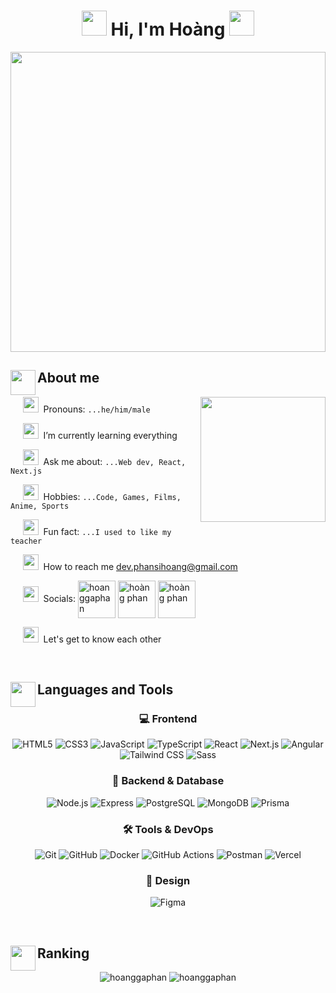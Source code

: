 <h1 align="center">
<img src="https://user-images.githubusercontent.com/55527757/185651731-7e42e091-e30e-4de1-aa82-d2e7e87976eb.png" height="40px" width="40px"> 
  Hi, I'm Hoàng
<img src="https://user-images.githubusercontent.com/55527757/185651731-7e42e091-e30e-4de1-aa82-d2e7e87976eb.png" height="40px" width="40px"></h1>
<img src="https://user-images.githubusercontent.com/55527757/185646170-604a384a-85bc-4542-8788-f0bc01ff41fd.jpg" height="480px" width="100%"> 

<div>
  <h2 >
    <img  align="left" src="https://user-images.githubusercontent.com/55527757/185730413-c69df10f-6ce1-4872-b239-80dde8ab360a.png" height="40px" width="40px"> 
    About me
  </h2>
 
  <img height="200px" src="https://user-images.githubusercontent.com/55527757/185731421-3f7a0e8d-c8de-4003-8d21-a423f1232e9d.gif" align="right">

  <p>
    &nbsp;&nbsp;&nbsp;&nbsp;
    <img src="https://user-images.githubusercontent.com/55527757/185731590-cf808d8a-ddbd-4e96-a086-fee42f2841cd.png" height="25px" width="25px">
    &nbsp;Pronouns: <code>...he/him/male</code>
  </p>
    <p>
    &nbsp;&nbsp;&nbsp;&nbsp;
    <img src="https://user-images.githubusercontent.com/55527757/185730868-5204adb0-2093-4545-80f0-63f22020646d.png" height="25px" width="25px">
    &nbsp;I’m currently learning everything
  </p>
  <p>
    &nbsp;&nbsp;&nbsp;&nbsp;
    <img src="https://user-images.githubusercontent.com/55527757/185730714-e4cbe74d-79f0-4503-a2b7-9ae2d2c0355b.png" height="25px" width="25px">
    &nbsp;Ask me about: <code>...Web dev, React, Next.js</code>
  </p>
  <p>
    &nbsp;&nbsp;&nbsp;&nbsp;
    <img src="https://user-images.githubusercontent.com/55527757/185730862-7d741942-b1af-4c7c-b4a5-8c55746ff554.png" height="25px" width="25px">
    &nbsp;Hobbies: <code>...Code, Games, Films, Anime, Sports</code>
  </p>
  <p>
    &nbsp;&nbsp;&nbsp;&nbsp;
    <img src="https://user-images.githubusercontent.com/55527757/185730865-c8199297-9272-42ee-a422-b9bf48ec87dd.png" height="25px" width="25px">
    &nbsp;Fun fact: <code>...I used to like my teacher</code>
  </p>
  <p>
    &nbsp;&nbsp;&nbsp;&nbsp;
    <img src="https://user-images.githubusercontent.com/55527757/185735497-f0838dc2-537f-4910-b403-032310d0e8a0.png" height="25px" width="25px">
    &nbsp;How to reach me <a href="mailto:dev.phansihoang@gmail.com">dev.phansihoang@gmail.com</a>
  </p>
  <p>
    &nbsp;&nbsp;&nbsp;&nbsp;
    <img src="https://user-images.githubusercontent.com/55527757/185731593-a05cccdd-36ed-4484-b080-43f931279b4c.png" height="25px" width="25px">
    &nbsp;Socials:
    <a href="https://twitter.com/hoanggaphan" target="_blank"><img align="center" src="https://user-images.githubusercontent.com/55527757/218378296-d73d6935-dfc7-47bb-a64e-bf18fe856bbe.svg" alt="hoanggaphan" height="60" width="60" /></a>
    <a href="https://fb.com/hoang.phansi.3" target="_blank"><img align="center" src="https://user-images.githubusercontent.com/55527757/218378341-ec7421d8-6b81-480e-8324-92ff87cb22de.svg" alt="hoàng phan" height="60" width="60" /></a>
    <a href="https://linkedin.com/in/hoàng-phan-sĩ" target="_blank"><img align="center" src="https://user-images.githubusercontent.com/55527757/218378367-5c0765e9-b791-41d6-81ac-8f658af73980.svg" alt="hoàng phan" height="60" width="60" /></a>
  </p>
  <p>
    &nbsp;&nbsp;&nbsp;&nbsp;
    <img src="https://user-images.githubusercontent.com/55527757/185735496-0bb34ea1-f47e-48ca-86ba-b37d3e071e75.png" height="25px" width="25px">
    &nbsp;Let's get to know each other
  </p>
</div>

<br>
<div>
  <h2 >
    <img  align="left" src="https://user-images.githubusercontent.com/55527757/185733874-73c9f0cb-37e8-41df-b679-d8556603839a.png" height="40px" width="40px"> 
    Languages and Tools
  </h2>

  <div align="center">

### 💻 Frontend
![HTML5](https://img.shields.io/badge/-HTML5-E34F26?style=flat&logo=html5&logoColor=white)
![CSS3](https://img.shields.io/badge/-CSS3-1572B6?style=flat&logo=css3)
![JavaScript](https://img.shields.io/badge/-JavaScript-F7DF1E?style=flat&logo=javascript&logoColor=black)
![TypeScript](https://img.shields.io/badge/-TypeScript-3178C6?style=flat&logo=typescript&logoColor=white)
![React](https://img.shields.io/badge/-React-61DAFB?style=flat&logo=react)
![Next.js](https://img.shields.io/badge/-Next.js-000000?style=flat&logo=nextdotjs)
![Angular](https://img.shields.io/badge/-Angular-DD0031?style=flat&logo=angular)
![Tailwind CSS](https://img.shields.io/badge/-TailwindCSS-38B2AC?style=flat&logo=tailwindcss)
![Sass](https://img.shields.io/badge/-SASS-CC6699?style=flat&logo=sass)

### 🧰 Backend & Database
![Node.js](https://img.shields.io/badge/-Node.js-339933?style=flat&logo=nodedotjs&logoColor=white)
![Express](https://img.shields.io/badge/-Express.js-000000?style=flat&logo=express&logoColor=white)
![PostgreSQL](https://img.shields.io/badge/-PostgreSQL-336791?style=flat&logo=postgresql&logoColor=white)
![MongoDB](https://img.shields.io/badge/-MongoDB-47A248?style=flat&logo=mongodb&logoColor=white)
![Prisma](https://img.shields.io/badge/-Prisma-2D3748?style=flat&logo=prisma&logoColor=white)

### 🛠️ Tools & DevOps
![Git](https://img.shields.io/badge/-Git-F05032?style=flat&logo=git&logoColor=white)
![GitHub](https://img.shields.io/badge/-GitHub-181717?style=flat&logo=github)
![Docker](https://img.shields.io/badge/-Docker-2496ED?style=flat&logo=docker&logoColor=white)
![GitHub Actions](https://img.shields.io/badge/-GitHub%20Actions-2088FF?style=flat&logo=githubactions&logoColor=white)
![Postman](https://img.shields.io/badge/-Postman-FF6C37?style=flat&logo=postman&logoColor=white)
![Vercel](https://img.shields.io/badge/-Vercel-000000?style=flat&logo=vercel&logoColor=white)

### 🎨 Design
![Figma](https://img.shields.io/badge/-Figma-F24E1E?style=flat&logo=figma&logoColor=white)
 
  </div>
</div>

<br>
<div>
  <h2 >
    <img  align="left" src="https://user-images.githubusercontent.com/55527757/185733518-a7177f95-2ac6-4d86-a85c-f83ff116dd7b.png" height="40px" width="40px"> 
    Ranking
  </h2>

  <div align="center">
  <img src="https://github-readme-stats.vercel.app/api?username=hoanggaphan&show_icons=true&locale=en&theme=react" alt="hoanggaphan" />
  <img src="https://github-readme-stats.vercel.app/api/top-langs?username=hoanggaphan&show_icons=true&locale=en&layout=compact&theme=react" alt="hoanggaphan" /> 
  </div>
  <br>
</div>
